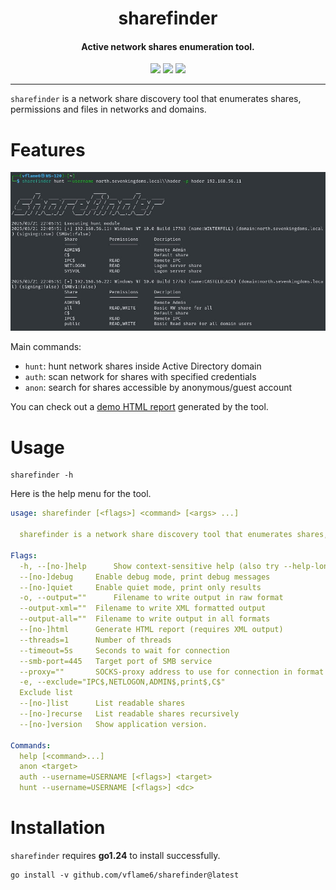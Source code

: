 <h1 align="center">
  sharefinder
</h1>

<h4 align="center">Active network shares enumeration tool.</h4>

<p align="center">
<a href="https://goreportcard.com/report/github.com/vflame6/sharefinder" target="_blank"><img src="https://goreportcard.com/badge/github.com/vflame6/sharefinder"></a>
<a href="https://github.com/vflame6/sharefinder/issues"><img src="https://img.shields.io/badge/contributions-welcome-brightgreen.svg?style=flat"></a>
<a href="https://github.com/vflame6/sharefinder/releases"><img src="https://img.shields.io/github/release/vflame6/sharefinder"></a>
</p>

---

`sharefinder` is a network share discovery tool that enumerates shares, permissions and files in networks and domains.

# Features

![sharefinder](static/sharefinder_demo.jpg)

Main commands:

- `hunt`: hunt network shares inside Active Directory domain
- `auth`: scan network for shares with specified credentials
- `anon`: search for shares accessible by anonymous/guest account

You can check out a [demo HTML report](https://github.com/vflame6/sharefinder/blob/main/static/sharefinder_demo_report.html) generated by the tool.

# Usage

```shell
sharefinder -h
```

Here is the help menu for the tool.

```yaml
usage: sharefinder [<flags>] <command> [<args> ...]

  sharefinder is a network share discovery tool that enumerates shares, permissions and files in networks and domains.

Flags:
  -h, --[no-]help      Show context-sensitive help (also try --help-long and --help-man).
  --[no-]debug     Enable debug mode, print debug messages
  --[no-]quiet     Enable quiet mode, print only results
  -o, --output=""      Filename to write output in raw format
  --output-xml=""  Filename to write XML formatted output
  --output-all=""  Filename to write output in all formats
  --[no-]html      Generate HTML report (requires XML output)
  --threads=1      Number of threads
  --timeout=5s     Seconds to wait for connection
  --smb-port=445   Target port of SMB service
  --proxy=""       SOCKS-proxy address to use for connection in format IP:PORT
  -e, --exclude="IPC$,NETLOGON,ADMIN$,print$,C$"
  Exclude list
  --[no-]list      List readable shares
  --[no-]recurse   List readable shares recursively
  --[no-]version   Show application version.

Commands:
  help [<command>...]
  anon <target>
  auth --username=USERNAME [<flags>] <target>
  hunt --username=USERNAME [<flags>] <dc>
```

# Installation

`sharefinder` requires **go1.24** to install successfully.

```shell
go install -v github.com/vflame6/sharefinder@latest
```
